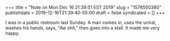 +++
title = "Note on Mon Dec 16 21:39:51 EST 2019"
slug = "1576550380"
publishdate = 2019-12-16T21:39:40-05:00
draft = false
syndicated = []
+++

I was in a public restroom last Sunday. A man comes in, uses the urinal, washes his hands, says, "Aw shit," then goes into a stall. It made me very happy.
